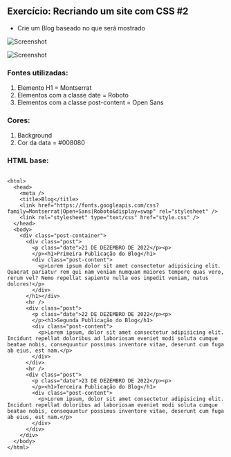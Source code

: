 ## Exercício: Recriando um site com CSS #2

- Crie um Blog baseado no que será mostrado

![Screenshot](modelo.png)

![Screenshot](final.png)


### Fontes utilizadas:

1. Elemento H1 = Montserrat
2. Elementos com a classe date = Roboto
3. Elementos com a classe post-content = Open Sans


### Cores:

1. Background 
2. Cor da data = #008080


### HTML base:

```` 

<html>
  <head>
    <meta />
    <title>Blog</title>
    <link href="https://fonts.googleapis.com/css?family=Montserrat|Open+Sans|Roboto&display=swap" rel="stylesheet" />
    <link rel="stylesheet" type="text/css" href="style.css" />
  </head>
  <body>
    <div class="post-container">
      <div class="post">
        <p class="date">21 DE DEZEMBRO DE 2022</p><p>
        </p><h1>Primeira Publicação do Blog</h1>
        <div class="post-content">
          <p>Lorem ipsum dolor sit amet consectetur adipisicing elit. Quaerat pariatur rem qui nam veniam numquam maiores tempore quas vero, rerum vel? Nemo repellat sapiente nulla eos impedit veniam, natus dolores!</p> 
        </div>
      </h1></div>
      <hr />
      <div class="post">
        <p class="date">22 DE DEZEMBRO DE 2022</p><p>
        </p><h1>Segunda Publicação do Blog</h1>
        <div class="post-content">
          <p>Lorem ipsum, dolor sit amet consectetur adipisicing elit. Incidunt repellat doloribus ad laboriosam eveniet modi soluta cumque beatae nobis, consequuntur possimus inventore vitae, deserunt cum fuga ab eius, est nam.</p>
        </div>
      </div>
      <hr />
      <div class="post">
        <p class="date">23 DE DEZEMBRO DE 2022</p><p>
        </p><h1>Terceira Publicação do Blog</h1>
        <div class="post-content">
          <p>Lorem ipsum, dolor sit amet consectetur adipisicing elit. Incidunt repellat doloribus ad laboriosam eveniet modi soluta cumque beatae nobis, consequuntur possimus inventore vitae, deserunt cum fuga ab eius, est nam.</p>
        </div>
      </div>        
    </div>        
  </body>
</html>

````